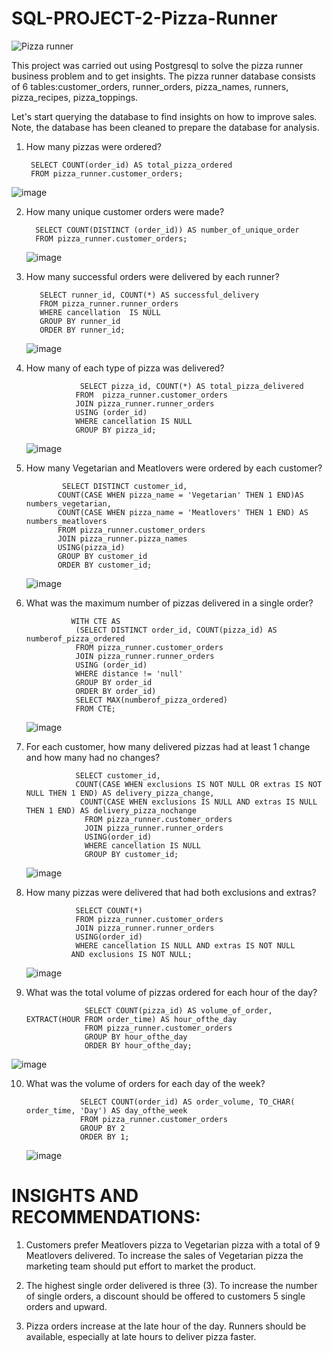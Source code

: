 # SQL-PROJECT-2-Pizza-Runner
![Pizza runner](https://8weeksqlchallenge.com/images/case-study-designs/2.png)

This project was carried out using Postgresql to solve the pizza runner business problem and to get insights. The pizza runner database consists of 6 tables:customer_orders, runner_orders, pizza_names, runners, pizza_recipes, pizza_toppings.

Let's start querying the database to find insights on how to improve sales. Note, the database has been cleaned to prepare the database for analysis.

1. How many pizzas were ordered?
   
        SELECT COUNT(order_id) AS total_pizza_ordered
        FROM pizza_runner.customer_orders;
![image](https://github.com/lolatunji/SQL-PROJECT-2-Pizza-Runner/assets/108012164/041ab7ed-6c62-4dd8-99f6-5b94b9cd74b0)

2. How many unique customer orders were made?
 
         SELECT COUNT(DISTINCT (order_id)) AS number_of_unique_order
         FROM pizza_runner.customer_orders;
   ![image](https://github.com/lolatunji/SQL-PROJECT-2-Pizza-Runner/assets/108012164/0e4cf3ca-dec6-43f4-bf47-82e000094b08)

3. How many successful orders were delivered by each runner?

          SELECT runner_id, COUNT(*) AS successful_delivery 
          FROM pizza_runner.runner_orders
          WHERE cancellation  IS NULL
          GROUP BY runner_id
          ORDER BY runner_id;
   ![image](https://github.com/lolatunji/SQL-PROJECT-2-Pizza-Runner/assets/108012164/7b9eadfc-b1d1-47ba-bae3-e0df8df98546)

4. How many of each type of pizza was delivered?
   
                   SELECT pizza_id, COUNT(*) AS total_pizza_delivered 
                  FROM  pizza_runner.customer_orders
                  JOIN pizza_runner.runner_orders
                  USING (order_id)
                  WHERE cancellation IS NULL
                  GROUP BY pizza_id;
   ![image](https://github.com/lolatunji/SQL-PROJECT-2-Pizza-Runner/assets/108012164/93b44a01-acac-48c4-bda0-d39a5e6f8a82)

5. How many Vegetarian and Meatlovers were ordered by each customer?
   
               SELECT DISTINCT customer_id,
              COUNT(CASE WHEN pizza_name = 'Vegetarian' THEN 1 END)AS numbers_vegetarian,
              COUNT(CASE WHEN pizza_name = 'Meatlovers' THEN 1 END) AS numbers_meatlovers
              FROM pizza_runner.customer_orders
              JOIN pizza_runner.pizza_names
              USING(pizza_id)
              GROUP BY customer_id
              ORDER BY customer_id;
   ![image](https://github.com/lolatunji/SQL-PROJECT-2-Pizza-Runner/assets/108012164/0f8dd571-e686-4840-bb1c-636031c4ed0a)

6. What was the maximum number of pizzas delivered in a single order?
   
                 WITH CTE AS
	              (SELECT DISTINCT order_id, COUNT(pizza_id) AS numberof_pizza_ordered
	              FROM pizza_runner.customer_orders
	              JOIN pizza_runner.runner_orders
	              USING (order_id)
	              WHERE distance != 'null'
	              GROUP BY order_id
	              ORDER BY order_id)
	              SELECT MAX(numberof_pizza_ordered)
	              FROM CTE;
   ![image](https://github.com/lolatunji/SQL-PROJECT-2-Pizza-Runner/assets/108012164/65ee71e4-efc7-433a-825e-dc67842a79fe)

7. For each customer, how many delivered pizzas had at least 1 change and how many had no changes?
   
                  SELECT customer_id,
                  COUNT(CASE WHEN exclusions IS NOT NULL OR extras IS NOT NULL THEN 1 END) AS delivery_pizza_change,
                   COUNT(CASE WHEN exclusions IS NULL AND extras IS NULL THEN 1 END) AS delivery_pizza_nochange
                    FROM pizza_runner.customer_orders
                    JOIN pizza_runner.runner_orders
                    USING(order_id)
                    WHERE cancellation IS NULL
                    GROUP BY customer_id;
   ![image](https://github.com/lolatunji/SQL-PROJECT-2-Pizza-Runner/assets/108012164/5bd578d0-b903-4f90-a3fc-ff8af90f0ce8)

8. How many pizzas were delivered that had both exclusions and extras?
   
                  SELECT COUNT(*)
                  FROM pizza_runner.customer_orders
                  JOIN pizza_runner.runner_orders
                  USING(order_id)
                  WHERE cancellation IS NULL AND extras IS NOT NULL 
                 AND exclusions IS NOT NULL;
   ![image](https://github.com/lolatunji/SQL-PROJECT-2-Pizza-Runner/assets/108012164/31aaea0b-5cc3-4388-b32b-88cce8fcf9ba)

9. What was the total volume of pizzas ordered for each hour of the day?
    
                    SELECT COUNT(pizza_id) AS volume_of_order, EXTRACT(HOUR FROM order_time) AS hour_ofthe_day
                    FROM pizza_runner.customer_orders
                    GROUP BY hour_ofthe_day
                    ORDER BY hour_ofthe_day;
  ![image](https://github.com/lolatunji/SQL-PROJECT-2-Pizza-Runner/assets/108012164/11d6fe35-014a-4a7c-8adc-2a8e27bb8baa)

10. What was the volume of orders for each day of the week?
    
                    SELECT COUNT(order_id) AS order_volume, TO_CHAR( order_time, 'Day') AS day_ofthe_week
                    FROM pizza_runner.customer_orders
                    GROUP BY 2
                    ORDER BY 1;
    ![image](https://github.com/lolatunji/SQL-PROJECT-2-Pizza-Runner/assets/108012164/7f31d3e9-2353-4ee2-8239-b90eb9d66df9)


# INSIGHTS AND RECOMMENDATIONS:

1. Customers prefer Meatlovers pizza to Vegetarian pizza with a total of 9 Meatlovers delivered. To increase the sales of Vegetarian pizza the marketing team should put effort to market the product.

2. The highest single order delivered is three (3). To increase the number of single orders, a discount should be offered to customers 5 single orders and upward.

3. Pizza orders increase at the late hour of the day. Runners should be available, especially at late hours to deliver pizza faster.
   
 


   

